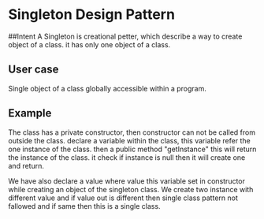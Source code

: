 # Singleton Design Pattern

##Intent
A Singleton is creational petter, which describe a way to create object of a class. it has only one object of a class. 


## User case 
Single object of a class globally accessible within a program.


## Example
The class has a private constructor, then constructor can not be called from outside the class. 
declare a variable within the class, this variable refer the one instance of the class. then a public method "getInstance" this will return the instance of the class. it check if instance is null then it will create one and return.


We have also declare a value where value this variable set in constructor while creating an object of the singleton class. We create two instance with different value and if value out is different then single class pattern not fallowed and if same then this is a single class. 
